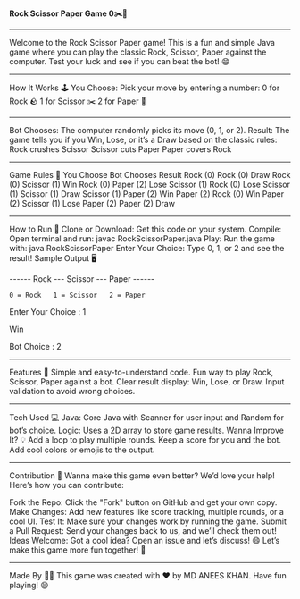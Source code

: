 <b>Rock Scissor Paper Game 0✂️📜</b>
<hr>
Welcome to the Rock Scissor Paper game! This is a fun and simple Java game where you can play the classic Rock, Scissor, Paper against the computer. Test your luck and see if you can beat the bot! 😄
<hr>
How It Works 🕹️
You Choose: Pick your move by entering a number:
0 for Rock 🪨
1 for Scissor ✂️
2 for Paper 📜
<hr>
Bot Chooses: The computer randomly picks its move (0, 1, or 2).
Result: The game tells you if you Win, Lose, or it’s a Draw based on the classic rules:
Rock crushes Scissor
Scissor cuts Paper
Paper covers Rock
<hr>
Game Rules 📏
You Choose	    Bot Chooses	      Result
Rock (0)	      Rock (0)	        Draw
Rock (0)	      Scissor (1)	      Win
Rock (0)	      Paper (2)	        Lose
Scissor (1)   	Rock (0)	        Lose
Scissor (1)   	Scissor (1)     	Draw
Scissor (1)   	Paper (2)       	Win
Paper (2)	      Rock (0)        	Win
Paper (2)     	Scissor (1)     	Lose
Paper (2)     	Paper (2)       	Draw
<hr>
How to Run 🚀
Clone or Download: Get this code on your system.
Compile: Open terminal and run:
javac RockScissorPaper.java
Play: Run the game with:
java RockScissorPaper
Enter Your Choice: Type 0, 1, or 2 and see the result!
Sample Output 🖥️

------ Rock --- Scissor --- Paper ------

    0 = Rock   1 = Scissor   2 = Paper   

Enter Your Choice : 1

Win

Bot Choice : 2
<hr>
Features 🌟
Simple and easy-to-understand code.
Fun way to play Rock, Scissor, Paper against a bot.
Clear result display: Win, Lose, or Draw.
Input validation to avoid wrong choices.
<hr>
Tech Used 💻
Java: Core Java with Scanner for user input and Random for bot’s choice.
Logic: Uses a 2D array to store game results.
Wanna Improve It? 💡
Add a loop to play multiple rounds.
Keep a score for you and the bot.
Add cool colors or emojis to the output.
<hr>
Contribution 🤝
Wanna make this game even better? We’d love your help! Here’s how you can contribute:

Fork the Repo: Click the "Fork" button on GitHub and get your own copy.
Make Changes: Add new features like score tracking, multiple rounds, or a cool UI.
Test It: Make sure your changes work by running the game.
Submit a Pull Request: Send your changes back to us, and we’ll check them out!
Ideas Welcome: Got a cool idea? Open an issue and let’s discuss! 😄
Let’s make this game more fun together! 🚀
<hr>
Made By 👨‍💻
This game was created with ❤️ by MD ANEES KHAN. Have fun playing! 😄
